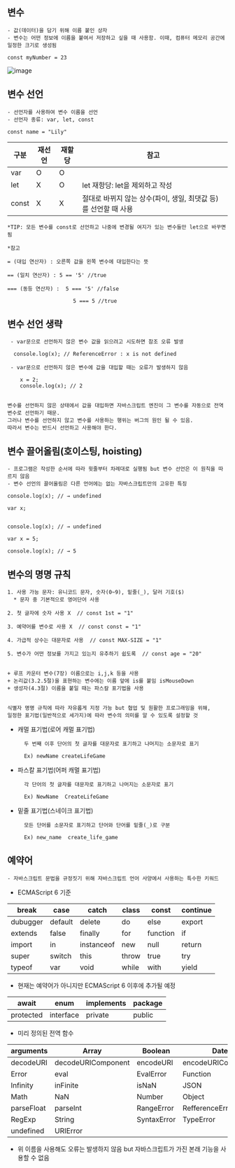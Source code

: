 ## 변수 
    - 값(데이터)을 담기 위해 이름 붙인 상자
    - 변수는 어떤 정보에 이름을 붙여서 저장하고 싶을 때 사용함. 이때, 컴퓨터 메모리 공간에 일정한 크기로 생성됨
    
    const myNumber = 23
![image](https://user-images.githubusercontent.com/89966610/136694701-b1ee32e8-ec17-49a4-a383-0decb912fb42.png)

## 변수 선언
    - 선언자를 사용하여 변수 이름을 선언
    - 선언자 종류: var, let, const
    
    const name = "Lily"
    

   구분 | 재선언 | 재할당 | 참고 |
   ----- | ----- | ----- | -----
   var | O | O | | 
   let | X | O | let 재항당: let을 제외하고 작성 |
   const | X | X | 절대로 바뀌지 않는 상수(파이, 생일, 최댓값 등)를 선언할 때 사용 |


    *TIP: 모든 변수를 const로 선언하고 나중에 변경될 여지가 있는 변수들만 let으로 바꾸면됨
    
    *참고

    = (대입 연산자) : 오른쪽 값을 왼쪽 변수에 대입한다는 뜻

    == (일치 연산자) : 5 == '5' //true

    === (동등 연산자) :  5 === '5' //false
             
                         5 === 5 //true


## 변수 선언 생략
     - var문으로 선언하지 않은 변수 값을 읽으려고 시도하면 참조 오류 발생
     
      console.log(x); // ReferenceError : x is not defined
     
     - var문으로 선언하지 않은 변수에 값을 대입할 때는 오류가 발생하지 않음 
     
        x = 2;
        console.log(x); // 2 
 
 
    변수를 선언하지 않은 상태에서 값을 대입하면 자바스크립트 엔진이 그 변수를 자동으로 전역 변수로 선언하기 때문.
    그러나 변수를 선언하지 않고 변수를 사용하는 행위는 버그의 원인 될 수 있음.
    따라서 변수는 반드시 선언하고 사용해야 한다.

## 변수 끌어올림(호이스팅, hoisting)
    - 프로그램은 작성한 순서에 따라 윗줄부터 차례대로 실행됨 but 변수 선언은 이 원칙을 따르지 않음
    - 변수 선언의 끌어올림은 다른 언어에는 없는 자바스크립트만의 고유한 특징

    console.log(x); // → undefined

    var x;


    console.log(x); // → undefined

    var x = 5;

    console.log(x); // → 5


## 변수의 명명 규칙
    1. 사용 가능 문자: 유니코드 문자, 숫자(0~9), 밑줄(_), 달러 기호($)
      * 문자 중 기본적으로 영어단어 사용
      
    2. 첫 글자에 숫자 사용 X  // const 1st = "1"
    
    3. 예약어를 변수로 사용 X  // const const = "1"
    
    4. 가급적 상수는 대문자로 사용  // const MAX-SIZE = "1"
    
    5. 변수가 어떤 정보를 가지고 있는지 유추하기 쉽도록  // const age = "20"
    

    + 루프 카운터 변수(7장) 이름으로는 i,j,k 등을 사용
    + 논리값(3.2.5절)을 표현하는 변수에는 이름 앞에 is를 붙임 isMouseDown
    + 생성자(4.3절) 이름을 붙일 때는 파스칼 표기법을 사용
    
    
    식별자 명명 규칙에 따라 자유롭게 지정 가능 but 협업 및 원활한 프로그래밍을 위해,
    일정한 표기법(일반적으로 세가지)에 따라 변수의 의미를 알 수 있도록 설정할 것
   - 캐멀 표기법(로어 캐멀 표기법)
    
           두 번째 이후 단어의 첫 글자를 대문자로 표기하고 나머지는 소문자로 표기

           Ex) newName createLifeGame
   
   - 파스칼 표기법(어퍼 캐멀 표기법)
   
           각 단어의 첫 글자를 대문자로 표기하고 나머지는 소문자로 표기

           Ex) NewName  CreateLifeGame

   - 밑줄 표기법(스네이크 표기법)
   
           모든 단어를 소문자로 표기하고 단어와 단어를 밑줄(_)로 구분

           Ex) new_name  create_life_game
           
           
 ## 예약어
    - 자바스크립트 문법을 규정짓기 위해 자바스크립트 언어 사양에서 사용하는 특수한 키워드
   
   - ECMAScript 6 기준
   
   break | case | catch | class | const | continue |
   ----- | ----- | ----- | ----- | ----- | ----- |
   dubugger | default | delete | do | else | export |
   extends | false | finally | for | function | if |
   import| in | instanceof | new | null | return |
   super | switch | this | throw | true | try |
   typeof | var | void | while | with | yield |
   
  - 현재는 예약어가 아니지만 ECMAScript 6 이후에 추가될 예정 

   await | enum | implements | package | 
   ----- | ----- | ----- | ----- | 
   protected | interface | private | public | 

  - 미리 정의된 전역 함수

   arguments | Array | Boolean | Date | 
   ----- | ----- | ----- | ----- | 
   decodeURI | decodeURIComponent | encodeURI | encodeURIComponent | 
   Error | eval | EvalError | Function |
   Infinity | inFinite | isNaN | JSON |
   Math | NaN | Number | Object |
   parseFloat | parseInt | RangeError | RefferenceError |
   RegExp | String | SyntaxError | TypeError |
   undefined | URIError | | |

- 위 이름을 사용해도 오류는 발생하지 않음 but 자바스크립트가 가진 본래 기능을 사용할 수 없음
